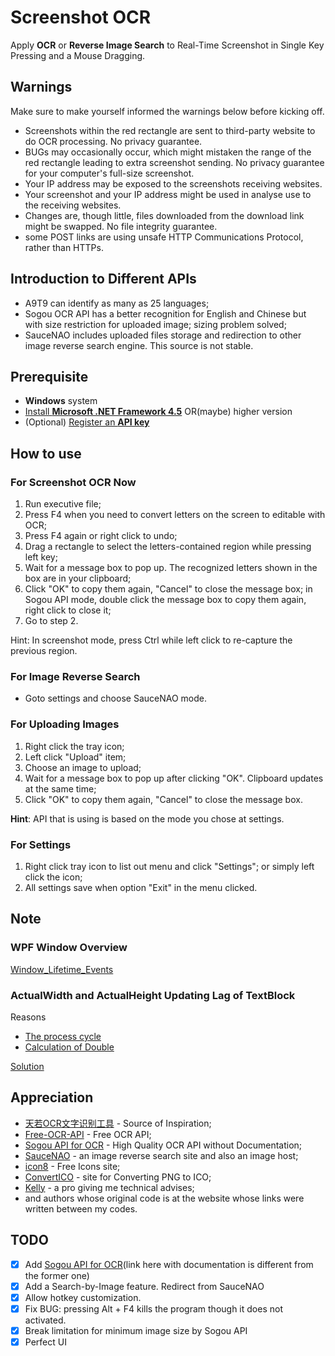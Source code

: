 # Screenshot OCR

Apply **OCR** or **Reverse Image Search** to Real-Time Screenshot in Single Key Pressing and a Mouse Dragging.

## Warnings

Make sure to make yourself informed the warnings below before kicking off.

- Screenshots within the red rectangle are sent to third-party website to do OCR processing. No privacy guarantee.
- BUGs may occasionally occur, which might mistaken the range of the red rectangle leading to extra screenshot sending. No privacy guarantee for your computer's full-size screenshot.
- Your IP address may be exposed to the screenshots receiving websites.
- Your screenshot and your IP address might be used in analyse use to the receiving websites.
- Changes are, though little, files downloaded from the download link might be swapped. No file integrity guarantee.
- some POST links are using unsafe HTTP Communications Protocol, rather than HTTPs.

## Introduction to Different APIs

- A9T9 can identify as many as 25 languages;
- Sogou OCR API has a better recognition for English and Chinese but with size restriction for uploaded image; sizing problem solved;
- SauceNAO includes uploaded files storage and redirection to other image reverse search engine. This source is not stable.

## Prerequisite

- **Windows** system
- [Install **Microsoft .NET Framework 4.5**](https://www.microsoft.com/en-us/download/details.aspx?id=30653) OR(maybe) higher version
- (Optional) [Register an **API key**](https://us11.list-manage.com/subscribe?u=ce17e59f5b68a2fd3542801fd&id=252aee70a1)

## How to use

### For Screenshot OCR Now

1. Run executive file;
2. Press F4 when you need to convert letters on the screen to editable with OCR;
3. Press F4 again or right click to undo;
4. Drag a rectangle to select the letters-contained region while pressing left key;
5. Wait for a message box to pop up. The recognized letters shown in the box are in your clipboard;
6. Click "OK" to copy them again, "Cancel" to close the message box; in Sogou API mode, double click the message box to copy them again, right click to close it;
7. Go to step 2.

Hint: In screenshot mode, press Ctrl while left click to re-capture the previous region.

### For Image Reverse Search

- Goto settings and choose SauceNAO mode.

### For Uploading Images

1. Right click the tray icon;
2. Left click "Upload" item;
3. Choose an image to upload;
4. Wait for a message box to pop up after clicking "OK". Clipboard updates at the same time;
5. Click "OK" to copy them again, "Cancel" to close the message box.

**Hint**: API that is using is based on the mode you chose at settings.

### For Settings

1. Right click tray icon to list out menu and click "Settings"; or simply left click the icon;
2. All settings save when option "Exit" in the menu clicked.

## Note

### WPF Window Overview

[Window_Lifetime_Events](https://docs.microsoft.com/en-us/previous-versions/dotnet/netframework-4.0/ms748948(v=vs.100)#Window_Lifetime_Events)

### ActualWidth and ActualHeight Updating Lag of TextBlock

Reasons

- [The process cycle](https://www.codeproject.com/Questions/181118/WPF-TextBlock-Width-and-Height)
- [Calculation of Double](https://stackoverflow.com/questions/9008525/why-actualsize-is-not-updating-its-value-on-wpf)

[Solution](https://stackoverflow.com/questions/10556019/how-to-calculate-the-textbock-height-and-width-in-on-load-if-i-create-textblock)

## Appreciation

- [天若OCR文字识别工具](https://www.52pojie.cn/thread-692917-1-1.html) - Source of Inspiration;
- [Free-OCR-API](https://github.com/A9T9/Free-OCR-API-CSharp) - Free OCR API;
- [Sogou API for OCR](https://ocr.shouji.sogou.com/v2/ocr/json) - High Quality OCR API without Documentation;
- [SauceNAO](https://saucenao.com/) - an image reverse search site and also an image host;
- [icon8](https://icons8.com/) - Free Icons site;
- [ConvertICO](https://convertico.com/) - site for Converting PNG to ICO;
- [Kelly](https://github.com/guo40020) - a pro giving me technical advises;
- and authors whose original code is at the website whose links were written between my codes.

## TODO

- [X] Add [Sogou API for OCR](http://ai.sogou.com/ai-docs/api/ocr)(link here with documentation is different from the former one)
- [X] Add a Search-by-Image feature. Redirect from SauceNAO
- [X] Allow hotkey customization.
- [X] Fix BUG: pressing Alt + F4 kills the program though it does not activated.
- [X] Break limitation for minimum image size by Sogou API
- [X] Perfect UI
